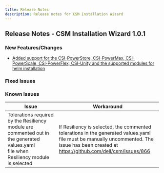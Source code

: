 ```yaml
---
title: Release Notes
description: Release notes for CSM Installation Wizard
---
```


## Release Notes - CSM Installation Wizard 1.0.1

### New Features/Changes

- [Added support for the CSI-PowerStore, CSI-PowerMax, CSI-PowerScale, CSI-PowerFlex, CSI-Unity and the supported modules for helm installation](https://github.com/dell/csm/issues/698)

### Fixed Issues

### Known Issues

| Issue | Workaround |
|-------|------------|
| Tolerations required by the Resiliency module are commented out in the generated values.yaml file when Resiliency module is selected| If Resiliency is selected, the commented tolerations in the generated values.yaml file must be manually uncommented. The issue has been created at https://github.com/dell/csm/issues/866|
